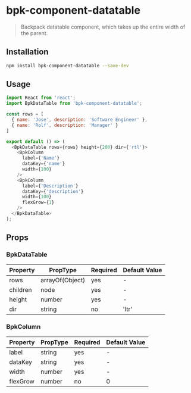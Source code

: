 # bpk-component-datatable

> Backpack datatable component, which takes up the entire width of the parent.

## Installation

```sh
npm install bpk-component-datatable --save-dev
```

## Usage

```js
import React from 'react';
import BpkDataTable from 'bpk-component-datatable';

const rows = [
  { name: 'Jose', description: 'Software Engineer' },
  { name: 'Rolf', description: 'Manager' }
]

export default () => (
  <BpkDataTable rows={rows} height={200} dir={'rtl'}>
    <BpkColumn
      label={'Name'}
      dataKey={'name'}
      width={100}
    />
    <BpkColumn
      label={'Description'}
      dataKey={'description'}
      width={100}
      flexGrow={1}
    />
  </BpkDataTable>
);
```

## Props

### BpkDataTable

| Property   | PropType                | Required | Default Value |  
| ---------- | ----------------------- | -------- | ------------- |  
| rows       | arrayOf(Object)         | yes      | -             |  
| children   | node                    | yes      | -             |  
| height     | number                  | yes      | -             |  
| dir        | string                  | no       | 'ltr'         |  

### BpkColumn

| Property   | PropType                | Required | Default Value |  
| ---------- | ----------------------- | -------- | ------------- |  
| label      | string                  | yes      | -             |  
| dataKey    | string                  | yes      | -             |  
| width      | number                  | yes      | -             |  
| flexGrow   | number                  | no       | 0             |  
